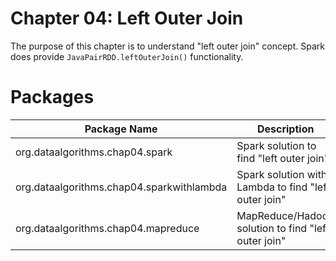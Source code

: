 Chapter 04: Left Outer Join
===========================
The purpose of this chapter is to understand "left outer join" concept.
Spark does provide ````JavaPairRDD.leftOuterJoin()```` functionality.



Packages
========

Package Name                              | Description                                          |
----------------------------------------- | ---------------------------------------------------- | 
org.dataalgorithms.chap04.spark           | Spark solution to find "left outer join"             | 
org.dataalgorithms.chap04.sparkwithlambda | Spark solution with Lambda to find "left outer join" | 
org.dataalgorithms.chap04.mapreduce       | MapReduce/Hadoop solution to find "left outer join"  | 


